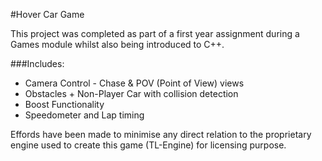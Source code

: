 #Hover Car Game

This project was completed as part of a first year assignment during a Games module whilst also being introduced to C++.

###Includes:
  - Camera Control - Chase & POV (Point of View) views
  - Obstacles + Non-Player Car with collision detection
  - Boost Functionality
  - Speedometer and Lap timing

Effords have been made to minimise any direct relation to the proprietary engine used to create this game (TL-Engine) for licensing purpose.
